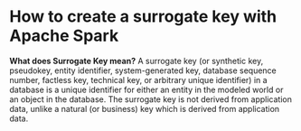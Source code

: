 # How to create a surrogate key with Apache Spark

 **What does  Surrogate Key  mean?**
 A surrogate key (or synthetic key, pseudokey, entity identifier, system-generated key, database sequence number, factless key, technical key, or arbitrary unique identifier) in a database is a unique identifier for either an entity in the modeled world or an object in the database. The surrogate key is not derived from application data, unlike a natural (or business) key which is derived from application data.
 
 
<!--stackedit_data:
eyJoaXN0b3J5IjpbLTExNjk0NTE2OTMsLTU1ODkwODA3NywtMT
A0ODQ3NTk0NSwtMjA4ODc0NjYxMiwtNDUyODAyMDQ0LDYzNzIx
ODM4NywxMzcwNzAzMjQ1LDEwNzcyNjIyNTksMjU2NjIwODQ0LD
EwOTYxNTI2OSwtMzk3NzM3OTM1LDIwMTY5MTExNzAsLTEzMTA0
MDE5MDAsMTYxMDE4Nzc1NSwtNjE4NTc2NzM1LC0xODA1NjA5MD
Q3LC03NDczMDQ0MDUsLTE5NjUyMDY2MywtMTAzMzU3NzE3MCw5
NTM3NzE5NThdfQ==
-->
